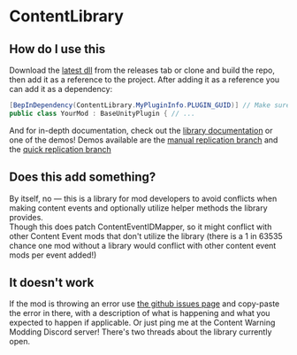 # ContentLibrary

## How do I use this
Download the [latest dll](https://github.com/NotestQ/releases/latest) from the releases tab or clone and build the repo, then add it as a reference to the project. After adding it as a reference you can add it as a dependency:  
```cs
[BepInDependency(ContentLibrary.MyPluginInfo.PLUGIN_GUID)] // Make sure to specify if it's a soft or a hard dependency! BepInEx sets dependencies to hard by default.
public class YourMod : BaseUnityPlugin { // ...
```  

And for in-depth documentation, check out the [library documentation](https://github.com/NotestQ/ContentLibrary/wiki/Library-Documentation) or one of the demos! Demos available are the [manual replication branch](https://github.com/NotestQ/KeypressEvent-LibraryDemo/tree/master) and the [quick replication branch](https://github.com/NotestQ/KeypressEvent-LibraryDemo/tree/feat_QuickReplication)

## Does this add something?
By itself, no — this is a library for mod developers to avoid conflicts when making content events and optionally utilize helper methods the library provides.  
Though this does patch ContentEventIDMapper, so it might conflict with other Content Event mods that don't utilize the library (there is a 1 in 63535 chance one mod without a library would conflict with other content event mods per event added!)

## It doesn't work
If the mod is throwing an error use [the github issues page](https://github.com/NotestQ/ContentLibrary//issues) and copy-paste the error in there, with a description of what is happening and what you expected to happen if applicable. Or just ping me at the Content Warning Modding Discord server! There's two threads about the library currently open.

